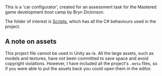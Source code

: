 This is a 'car configurator', created for an assessment task for the Mastered game development boot camp by Bryn Dickinson.

The folder of interest is [Scripts](Assets/Scripts), which has all the C# behaviours used in the project.

## A note on assets

This project file cannot be used in Unity as-is. All the large assets, such as models and textures, have not been committed to save space and avoid copyright violations. However, I have included all the project's `.meta` files, so if you were able to put the assets back you could open them in the editor.